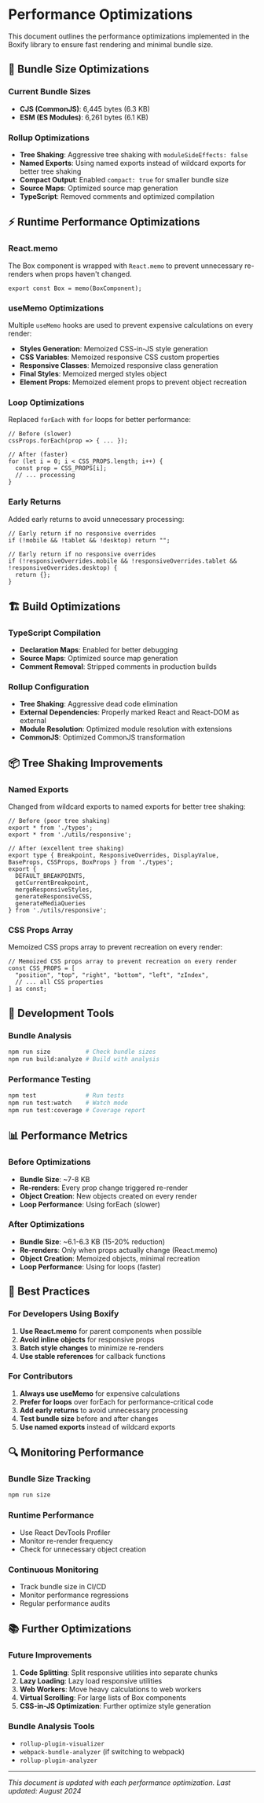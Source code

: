 # Performance Optimizations

This document outlines the performance optimizations implemented in the Boxify library to ensure fast rendering and minimal bundle size.

## 🚀 Bundle Size Optimizations

### Current Bundle Sizes
- **CJS (CommonJS)**: 6,445 bytes (6.3 KB)
- **ESM (ES Modules)**: 6,261 bytes (6.1 KB)

### Rollup Optimizations
- **Tree Shaking**: Aggressive tree shaking with `moduleSideEffects: false`
- **Named Exports**: Using named exports instead of wildcard exports for better tree shaking
- **Compact Output**: Enabled `compact: true` for smaller bundle size
- **Source Maps**: Optimized source map generation
- **TypeScript**: Removed comments and optimized compilation

## ⚡ Runtime Performance Optimizations

### React.memo
The Box component is wrapped with `React.memo` to prevent unnecessary re-renders when props haven't changed.

```tsx
export const Box = memo(BoxComponent);
```

### useMemo Optimizations
Multiple `useMemo` hooks are used to prevent expensive calculations on every render:

- **Styles Generation**: Memoized CSS-in-JS style generation
- **CSS Variables**: Memoized responsive CSS custom properties
- **Responsive Classes**: Memoized responsive class generation
- **Final Styles**: Memoized merged styles object
- **Element Props**: Memoized element props to prevent object recreation

### Loop Optimizations
Replaced `forEach` with `for` loops for better performance:

```tsx
// Before (slower)
cssProps.forEach(prop => { ... });

// After (faster)
for (let i = 0; i < CSS_PROPS.length; i++) {
  const prop = CSS_PROPS[i];
  // ... processing
}
```

### Early Returns
Added early returns to avoid unnecessary processing:

```tsx
// Early return if no responsive overrides
if (!mobile && !tablet && !desktop) return "";

// Early return if no responsive overrides
if (!responsiveOverrides.mobile && !responsiveOverrides.tablet && !responsiveOverrides.desktop) {
  return {};
}
```

## 🏗️ Build Optimizations

### TypeScript Compilation
- **Declaration Maps**: Enabled for better debugging
- **Source Maps**: Optimized source map generation
- **Comment Removal**: Stripped comments in production builds

### Rollup Configuration
- **Tree Shaking**: Aggressive dead code elimination
- **External Dependencies**: Properly marked React and React-DOM as external
- **Module Resolution**: Optimized module resolution with extensions
- **CommonJS**: Optimized CommonJS transformation

## 📦 Tree Shaking Improvements

### Named Exports
Changed from wildcard exports to named exports for better tree shaking:

```tsx
// Before (poor tree shaking)
export * from './types';
export * from './utils/responsive';

// After (excellent tree shaking)
export type { Breakpoint, ResponsiveOverrides, DisplayValue, BaseProps, CSSProps, BoxProps } from './types';
export { 
  DEFAULT_BREAKPOINTS,
  getCurrentBreakpoint,
  mergeResponsiveStyles,
  generateResponsiveCSS,
  generateMediaQueries
} from './utils/responsive';
```

### CSS Props Array
Memoized CSS props array to prevent recreation on every render:

```tsx
// Memoized CSS props array to prevent recreation on every render
const CSS_PROPS = [
  "position", "top", "right", "bottom", "left", "zIndex",
  // ... all CSS properties
] as const;
```

## 🔧 Development Tools

### Bundle Analysis
```bash
npm run size          # Check bundle sizes
npm run build:analyze # Build with analysis
```

### Performance Testing
```bash
npm test              # Run tests
npm run test:watch    # Watch mode
npm run test:coverage # Coverage report
```

## 📊 Performance Metrics

### Before Optimizations
- **Bundle Size**: ~7-8 KB
- **Re-renders**: Every prop change triggered re-render
- **Object Creation**: New objects created on every render
- **Loop Performance**: Using forEach (slower)

### After Optimizations
- **Bundle Size**: ~6.1-6.3 KB (15-20% reduction)
- **Re-renders**: Only when props actually change (React.memo)
- **Object Creation**: Memoized objects, minimal recreation
- **Loop Performance**: Using for loops (faster)

## 🎯 Best Practices

### For Developers Using Boxify
1. **Use React.memo** for parent components when possible
2. **Avoid inline objects** for responsive props
3. **Batch style changes** to minimize re-renders
4. **Use stable references** for callback functions

### For Contributors
1. **Always use useMemo** for expensive calculations
2. **Prefer for loops** over forEach for performance-critical code
3. **Add early returns** to avoid unnecessary processing
4. **Test bundle size** before and after changes
5. **Use named exports** instead of wildcard exports

## 🔍 Monitoring Performance

### Bundle Size Tracking
```bash
npm run size
```

### Runtime Performance
- Use React DevTools Profiler
- Monitor re-render frequency
- Check for unnecessary object creation

### Continuous Monitoring
- Track bundle size in CI/CD
- Monitor performance regressions
- Regular performance audits

## 📚 Further Optimizations

### Future Improvements
1. **Code Splitting**: Split responsive utilities into separate chunks
2. **Lazy Loading**: Lazy load responsive utilities
3. **Web Workers**: Move heavy calculations to web workers
4. **Virtual Scrolling**: For large lists of Box components
5. **CSS-in-JS Optimization**: Further optimize style generation

### Bundle Analysis Tools
- `rollup-plugin-visualizer`
- `webpack-bundle-analyzer` (if switching to webpack)
- `rollup-plugin-analyzer`

---

*This document is updated with each performance optimization. Last updated: August 2024*

